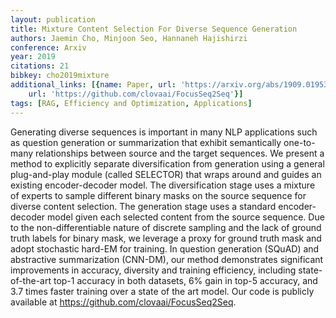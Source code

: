 ```yaml
---
layout: publication
title: Mixture Content Selection For Diverse Sequence Generation
authors: Jaemin Cho, Minjoon Seo, Hannaneh Hajishirzi
conference: Arxiv
year: 2019
citations: 21
bibkey: cho2019mixture
additional_links: [{name: Paper, url: 'https://arxiv.org/abs/1909.01953'}, {name: Code,
    url: 'https://github.com/clovaai/FocusSeq2Seq'}]
tags: [RAG, Efficiency and Optimization, Applications]
---
```

Generating diverse sequences is important in many NLP applications such as
question generation or summarization that exhibit semantically one-to-many
relationships between source and the target sequences. We present a method to
explicitly separate diversification from generation using a general
plug-and-play module (called SELECTOR) that wraps around and guides an existing
encoder-decoder model. The diversification stage uses a mixture of experts to
sample different binary masks on the source sequence for diverse content
selection. The generation stage uses a standard encoder-decoder model given
each selected content from the source sequence. Due to the non-differentiable
nature of discrete sampling and the lack of ground truth labels for binary
mask, we leverage a proxy for ground truth mask and adopt stochastic hard-EM
for training. In question generation (SQuAD) and abstractive summarization
(CNN-DM), our method demonstrates significant improvements in accuracy,
diversity and training efficiency, including state-of-the-art top-1 accuracy in
both datasets, 6% gain in top-5 accuracy, and 3.7 times faster training over a
state of the art model. Our code is publicly available at
https://github.com/clovaai/FocusSeq2Seq.